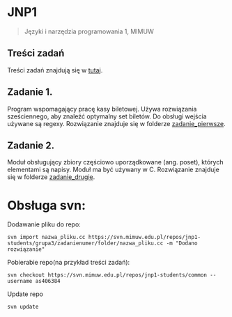 # JNP1
>Języki i narzędzia programowania 1, MIMUW

## Treści zadań
Treści zadań znajdują się w [tutaj](/commons).

## Zadanie 1.
Program wspomagający pracę kasy biletowej. Używa rozwiązania sześciennego, aby znaleźć optymalny set biletów. Do obsługi wejścia używane są regexy.
Rozwiązanie znajduje się w folderze [zadanie_pierwsze](/zadanie_pierwsze).

## Zadanie 2.
Moduł obsługujący zbiory częściowo uporządkowane (ang. poset), których elementami są napisy. Moduł ma być używany w C.
Rozwiązanie znajduje się w folderze [zadanie_drugie](/zadanie_drugie).


# Obsługa svn:

Dodawanie pliku do repo:
```
svn import nazwa_pliku.cc https://svn.mimuw.edu.pl/repos/jnp1-students/grupa3/zadanienumer/folder/nazwa_pliku.cc -m "Dodano rozwiązanie"
```
Pobierabie repo(na przykład treści zadań): 
```
svn checkout https://svn.mimuw.edu.pl/repos/jnp1-students/common --username as406384
```
Update repo
``` 
svn update
```
